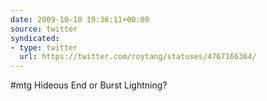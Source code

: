 ```yaml
---
date: 2009-10-10 19:36:11+00:00
source: twitter
syndicated:
- type: twitter
  url: https://twitter.com/roytang/statuses/4767166364/
---
```


#mtg Hideous End or Burst Lightning?